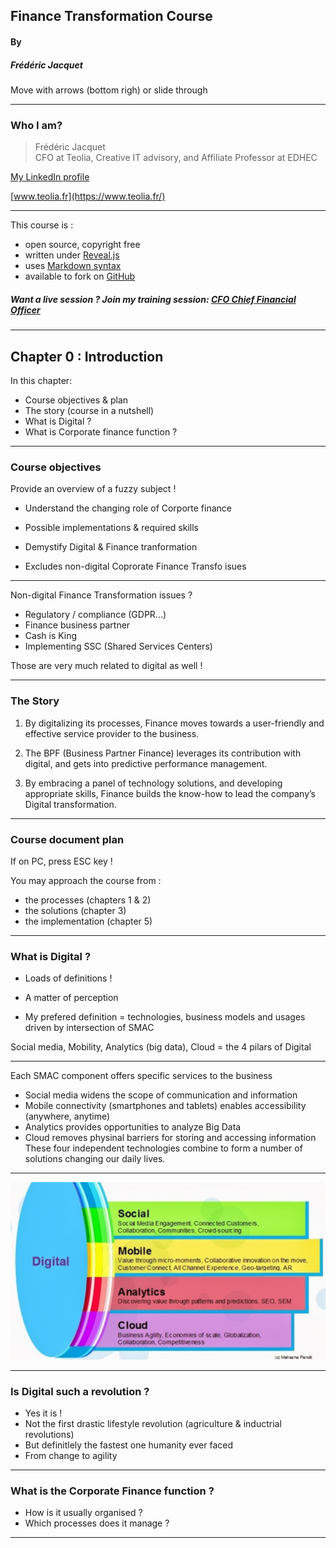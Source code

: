 ## Finance Transformation Course  

#### By
##### Frédéric Jacquet  

Move with arrows (bottom righ) or slide through

---

### Who I am?

> Frédéric Jacquet<br />
> CFO at Teolia, Creative IT advisory, and Affiliate Professor at EDHEC    

[My LinkedIn profile](https://www.linkedin.com/in/fr%C3%A9d%C3%A9ric-jacquet-87a21956/)    

[www.teolia.fr](https://www.teolia.fr/)

---

This course is :
- open source, copyright free
- written under [Reveal.js](https://revealjs.com/#/)
- uses [Markdown syntax](https://en.wikipedia.org/wiki/Markdown)
- available to fork on [GitHub](https://github.com/)
##### Want a live session ? Join my training session: [CFO Chief Financial Officer](http://www.lesechos-formation.fr/catalogue/formations-metiers/finance-gestion/cfo-chief-financial-officer.html#programme)

---

## Chapter 0 : Introduction

In this chapter:
- Course objectives & plan
- The story (course in a nutshell)
- What is Digital ?
- What is Corporate finance function ?

----

### Course objectives  

Provide an overview of a fuzzy subject !   
- Understand the changing role of Corporte finance
- Possible implementations & required skills
- Demystify Digital & Finance tranformation      

- Excludes non-digital Coprorate Finance Transfo isues

----

Non-digital Finance Transformation issues ? 

- Regulatory / compliance (GDPR...)
- Finance business partner
- Cash is King
- Implementing SSC (Shared Services Centers)  

Those are very much related to digital as well !   

----

### The Story

1. By digitalizing its processes, Finance moves towards a user-friendly and effective service provider to the business. 

2. The BPF (Business Partner Finance) leverages its contribution with digital, and gets into predictive performance management.  

3. By embracing a panel of technology solutions, and developing appropriate skills, Finance builds the know-how to lead the company’s Digital transformation.

----

### Course document plan  

If on PC, press ESC key !  

You may approach the course from :
- the processes (chapters 1 & 2)
- the solutions (chapter 3)
- the implementation (chapter 5)

----

### What is Digital ?

- Loads of definitions !    

- A matter of perception   

- My prefered definition = technologies, business models and usages driven by intersection of SMAC   

Social media, Mobility, Analytics (big data), Cloud = the 4 pilars of Digital

----

Each SMAC component offers specific services to the business  
- Social media widens the scope of communication and information 
- Mobile connectivity (smartphones and tablets) enables accessibility (anywhere, anytime)
- Analytics provides opportunities to analyze Big Data  
- Cloud removes physinal barriers for storing and accessing information  
These four independent technologies combine to form a number of solutions changing our daily lives. 

----

<img src="images/smac.png" style="background:none; border:none; box-shadow:none;"/>

----

### Is Digital such a revolution ? 

- Yes it is !  
- Not the first drastic lifestyle revolution (agriculture & inductrial revolutions)  
- But definitlely the fastest one humanity ever faced   
- From change to agility    

----

### What is the Corporate Finance function ?

- How is it usually organised ?
- Which processes does it manage ?

----

